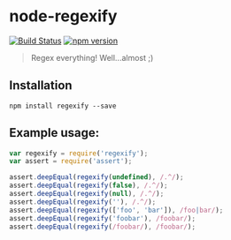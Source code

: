 # node-regexify

[![Build Status](https://travis-ci.hemanth/hemanth/node-regexify.svg)](https://travis-ci.hemanth/hemanth/node-regexify) [![npm version](https://badge.fury.io/js/node-regexify.svg)](http://badge.fury.io/js/node-regexify)
> Regex everything! Well...almost ;)

## Installation

`npm install regexify --save`

## Example usage:

```js
var regexify = require('regexify');
var assert = require('assert');

assert.deepEqual(regexify(undefined), /.^/);
assert.deepEqual(regexify(false), /.^/);
assert.deepEqual(regexify(null), /.^/);
assert.deepEqual(regexify(''), /.^/);
assert.deepEqual(regexify(['foo', 'bar']), /foo|bar/);
assert.deepEqual(regexify('foobar'), /foobar/);
assert.deepEqual(regexify(/foobar/), /foobar/);
```
